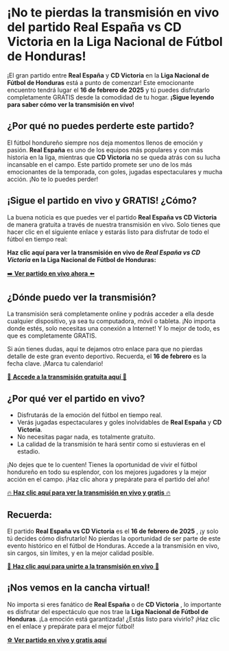 # ¡No te pierdas la transmisión en vivo del partido Real España vs CD Victoria en la Liga Nacional de Fútbol de Honduras!

¡El gran partido entre **Real España** y **CD Victoria** en la **Liga Nacional de Fútbol de Honduras** está a punto de comenzar! Este emocionante encuentro tendrá lugar el **16 de febrero de 2025** y tú puedes disfrutarlo completamente GRATIS desde la comodidad de tu hogar. **¡Sigue leyendo para saber cómo ver la transmisión en vivo!**

## ¿Por qué no puedes perderte este partido?

El fútbol hondureño siempre nos deja momentos llenos de emoción y pasión. **Real España** es uno de los equipos más populares y con más historia en la liga, mientras que **CD Victoria** no se queda atrás con su lucha incansable en el campo. Este partido promete ser uno de los más emocionantes de la temporada, con goles, jugadas espectaculares y mucha acción. ¡No te lo puedes perder!

## ¡Sigue el partido en vivo y GRATIS! ¿Cómo?

La buena noticia es que puedes ver el partido **Real España vs CD Victoria** de manera gratuita a través de nuestra transmisión en vivo. Solo tienes que hacer clic en el siguiente enlace y estarás listo para disfrutar de todo el fútbol en tiempo real:

**Haz clic aquí para ver la transmisión en vivo de _Real España vs CD Victoria_ en la Liga Nacional de Fútbol de Honduras:**

[➡️ **Ver partido en vivo ahora** ⬅️](https://tinyurl.com/livestreamfreeo?st=Real+Espa%C3%B1a+vs+CD+Victoria&si=ghc)

## ¿Dónde puedo ver la transmisión?

La transmisión será completamente online y podrás acceder a ella desde cualquier dispositivo, ya sea tu computadora, móvil o tableta. ¡No importa donde estés, solo necesitas una conexión a Internet! Y lo mejor de todo, es que es completamente GRATIS.

Si aún tienes dudas, aquí te dejamos otro enlace para que no pierdas detalle de este gran evento deportivo. Recuerda, el **16 de febrero** es la fecha clave. ¡Marca tu calendario!

[🔴 **Accede a la transmisión gratuita aquí** 🔴](https://tinyurl.com/livestreamfreeo?st=Real+Espa%C3%B1a+vs+CD+Victoria&si=ghc)

## ¿Por qué ver el partido en vivo?

- Disfrutarás de la emoción del fútbol en tiempo real.
- Verás jugadas espectaculares y goles inolvidables de **Real España** y **CD Victoria**.
- No necesitas pagar nada, es totalmente gratuito.
- La calidad de la transmisión te hará sentir como si estuvieras en el estadio.

¡No dejes que te lo cuenten! Tienes la oportunidad de vivir el fútbol hondureño en todo su esplendor, con los mejores jugadores y la mejor acción en el campo. ¡Haz clic ahora y prepárate para el partido del año!

[🔥 **Haz clic aquí para ver la transmisión en vivo y gratis** 🔥](https://tinyurl.com/livestreamfreeo?st=Real+Espa%C3%B1a+vs+CD+Victoria&si=ghc)

## Recuerda:

El partido **Real España vs CD Victoria** es el **16 de febrero de 2025** , ¡y solo tú decides cómo disfrutarlo! No pierdas la oportunidad de ser parte de este evento histórico en el fútbol de Honduras. Accede a la transmisión en vivo, sin cargos, sin límites, y en la mejor calidad posible.

[🎯 **Haz clic aquí para unirte a la transmisión en vivo** 🎯](https://tinyurl.com/livestreamfreeo?st=Real+Espa%C3%B1a+vs+CD+Victoria&si=ghc)

## ¡Nos vemos en la cancha virtual!

No importa si eres fanático de **Real España** o de **CD Victoria** , lo importante es disfrutar del espectáculo que nos trae la **Liga Nacional de Fútbol de Honduras**. ¡La emoción está garantizada! ¿Estás listo para vivirlo? ¡Haz clic en el enlace y prepárate para el mejor fútbol!

[⚽ **Ver partido en vivo y gratis aquí**](https://tinyurl.com/livestreamfreeo?st=Real+Espa%C3%B1a+vs+CD+Victoria&si=ghc)
